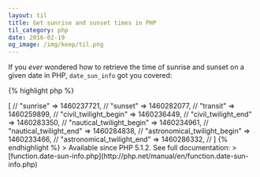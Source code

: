 ```yaml
---
layout: til
title: Get sunrise and sunset times in PHP
til_category: php
date: 2016-02-19
og_image: /img/keep/til.png
---
```


If you _ever_ wondered how to retrieve the time of sunrise and sunset 
on a given date in PHP, `date_sun_info` got you covered:

<!--stop-->

{% highlight php %}
<?php

date_sun_info($timestamp = strtotime('2016-04-10'), $lat = 10.3079, $lng = 124.0195);

// => [
//      "sunrise" => 1460237721,
//      "sunset" => 1460282077,
//      "transit" => 1460259899,
//      "civil_twilight_begin" => 1460236449,
//      "civil_twilight_end" => 1460283350,
//      "nautical_twilight_begin" => 1460234961,
//      "nautical_twilight_end" => 1460284838,
//      "astronomical_twilight_begin" => 1460233466,
//      "astronomical_twilight_end" => 1460286332,
//    ]
{% endhighlight %}

> Available since PHP 5.1.2. See full documentation:
> [function.date-sun-info.php](http://php.net/manual/en/function.date-sun-info.php)

